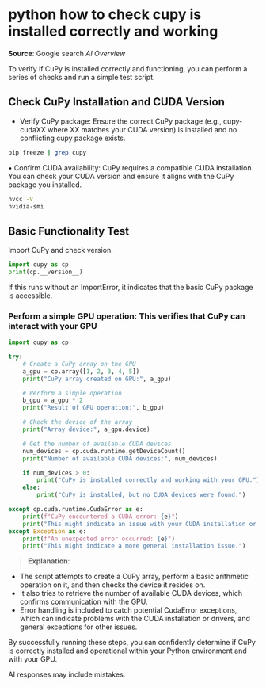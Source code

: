 # python how to check cupy is installed correctly and working

**Source**: Google search _AI Overview_

To verify if CuPy is installed correctly and functioning, you can perform a
series of checks and run a simple test script.

## Check CuPy Installation and CUDA Version

- Verify CuPy package: Ensure the correct CuPy package (e.g., cupy-cudaXX
where XX matches your CUDA version) is installed and no conflicting cupy
package exists.

```sh
pip freeze | grep cupy
```

• Confirm CUDA availability: CuPy requires a compatible CUDA installation. You can check your CUDA version and ensure it aligns with the CuPy package you installed.

```sh
nvcc -V
nvidia-smi
```

## Basic Functionality Test

Import CuPy and check version.

```py
import cupy as cp
print(cp.__version__)
```

If this runs without an ImportError, it indicates that the basic CuPy package is accessible.

### Perform a simple GPU operation: This verifies that CuPy can interact with your GPU

```py
import cupy as cp

try:
    # Create a CuPy array on the GPU
    a_gpu = cp.array([1, 2, 3, 4, 5])
    print("CuPy array created on GPU:", a_gpu)

    # Perform a simple operation
    b_gpu = a_gpu * 2
    print("Result of GPU operation:", b_gpu)

    # Check the device of the array
    print("Array device:", a_gpu.device)

    # Get the number of available CUDA devices
    num_devices = cp.cuda.runtime.getDeviceCount()
    print("Number of available CUDA devices:", num_devices)

    if num_devices > 0:
        print("CuPy is installed correctly and working with your GPU.")
    else:
        print("CuPy is installed, but no CUDA devices were found.")

except cp.cuda.runtime.CudaError as e:
    print(f"CuPy encountered a CUDA error: {e}")
    print("This might indicate an issue with your CUDA installation or driver.")
except Exception as e:
    print(f"An unexpected error occurred: {e}")
    print("This might indicate a more general installation issue.")
```

> **Explanation**:

- The script attempts to create a CuPy array, perform a basic arithmetic
operation on it, and then checks the device it resides on.
- It also tries to retrieve the number of available CUDA devices, which
confirms communication with the GPU.
- Error handling is included to catch potential CudaError exceptions, which can
indicate problems with the CUDA installation or drivers, and general
exceptions for other issues.

By successfully running these steps, you can confidently determine if CuPy is
correctly installed and operational within your Python environment and with
your GPU.

AI responses may include mistakes.
